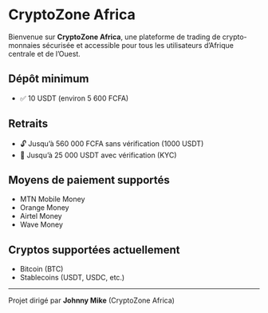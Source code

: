 # CryptoZone Africa

Bienvenue sur **CryptoZone Africa**, une plateforme de trading de crypto-monnaies sécurisée et accessible pour tous les utilisateurs d’Afrique centrale et de l’Ouest.

## Dépôt minimum
- ✅ 10 USDT (environ 5 600 FCFA)

## Retraits
- 🔓 Jusqu’à 560 000 FCFA sans vérification (1000 USDT)
- 🔐 Jusqu’à 25 000 USDT avec vérification (KYC)

## Moyens de paiement supportés
- MTN Mobile Money
- Orange Money
- Airtel Money
- Wave Money

## Cryptos supportées actuellement
- Bitcoin (BTC)
- Stablecoins (USDT, USDC, etc.)

---
Projet dirigé par **Johnny Mike** (CryptoZone Africa)

